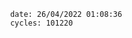 

                date: 26/04/2022 01:08:36
                cycles: 101220

                         